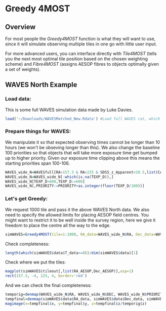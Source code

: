 Greedy 4MOST
================

Overview
--------

For most people the *Greedy4MOST* function is what they will want to use, since it will simulate observing multiple tiles in one go with little user input.

For more advanced users, you can interface directly with *Tile4MOST* (tells you the next most optimal tile position based on the chosen weighting scheme) and *Fibre4MOST* (assigns AESOP fibres to objects optimally given a set of weights).

WAVES North Example
-------------------

### Load data:

This is some full WAVES simulation data made by Luke Davies.

``` r
load('~/Downloads/WAVESMatched_New.Rdata') #Load full WAVES cat, which will be called WAVESfull
```

### Prepare things for WAVES:

We manipulate it so that expected observing times cannot be longer than 10 hours (we won't be obseving longer than this). We also change the baseline 100 priorities so that objects that will take more exposure time get bumped up to higher priority. Given our exposure time clipping above this means the starting priorities span 100-106.

``` r
WAVES_wide_N=WAVESfull[RA>157.3 & RA<225 & SDSS_z_Apparent<20.5,list(CATAID, RA, DEC, PRIORITY, TEXP_D, SDSS_z_Apparent)]
WAVES_wide_N=WAVES_wide_N[-which(is.na(TEXP_D)),]
WAVES_wide_N[TEXP_D>600,TEXP_D:=600]
WAVES_wide_N[,PRIORITY:=PRIORITY+as.integer(floor(TEXP_D/100))]
```

### Let's get Greedy:

We request 1000 tile and pass it the above WAVES North data. We also need to specify the allowed limits for placing AESOP field centres. You might want to restrict it to be well inside the survey region, here we give it freedom to place the centre all the way to the edge.

``` r
simWAVES=Greedy4MOST(tile=1:1000, RA_data=WAVES_wide_N$RA, Dec_data=WAVES_wide_N$DEC, pri_data=WAVES_wide_N$PRIORITY, T_data=WAVES_wide_N$TEXP_D, RAlo=157.3, RAhi=225, Declo=-4, Dechi=4)
```

Check completeness:

``` r
length(which(simWAVES$data$T_data<=0))/dim(simWAVES$data)[1]
```

Check where we put the tiles:

``` r
magplot(simWAVES$tileout[,list(RA_AESOP,Dec_AESOP)],asp=1)
rect(157.3, -4, 225, 4, border='red')
```

And we can check the final completeness:

``` r
temporig=denmap(WAVES_wide_N$RA, WAVES_wide_N$DEC, WAVES_wide_N$PRIORITY)
tempfinal=denmap(simWAVES$data$RA_data, simWAVES$data$Dec_data, simWAVES$data$pri_data)
magimage(x=tempfinal$x, y=tempfinal$y, z=tempfinal$z/temporig$z)
```

